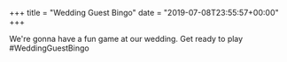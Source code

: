 +++
title = "Wedding Guest Bingo"
date = "2019-07-08T23:55:57+00:00"
+++

We're gonna have a fun game at our wedding. Get ready to play #WeddingGuestBingo
			